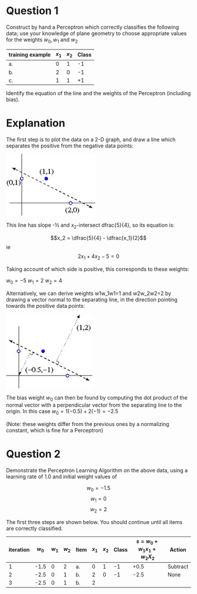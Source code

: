 # Question 1

Construct by hand a Perceptron which correctly classifies the following data; 
use your knowledge of plane geometry to choose appropriate values for the 
weights $w_0, w_1$ and $w_2$

| training example | $x_1$ | $x_2$ | Class |
|------------------|-------|-------|-------|
| a.               | 0     | 1     | -1    |
| b.               | 2     | 0     | -1    |
| c.               | 1     | 1     | +1    |

Identify the equation of the line and the weights of the Perceptron (including 
bias). 

# Explanation

The first step is to plot the data on a 2-D graph, and draw a line which 
separates the positive from the negative data points:

![img.png](img_20.png)

This line has slope -½ and $x_2$-intersect dfrac{5}{4}, so its equation is:

$$x_2 = \dfrac{5}{4} - \dfrac{x_1}{2}$$ ie $$2x_1 + 4x_2 - 5 = 0$$

Taking account of which side is positive, this corresponds to these weights:

$w_0 = -5$
$w_1 = 2$
$w_2 = 4$

Alternatively, we can derive weights w1w_1w1​=1 and w2w_2w2​=2 by drawing 
a vector normal to the separating line, in the direction pointing towards the 
positive data points:

![img_1.png](img_21.png)

The bias weight $w_0$ can then be found by computing the dot product of 
the normal vector with a perpendicular vector from the separating line to the 
origin. In this case $w_0 = 1(-0.5) + 2(-1) = -2.5$

(Note: these weights differ from the previous ones by a normalizing constant, 
which is fine for a Perceptron)


# Question 2

Demonstrate the Perceptron Learning Algorithm on the above data, using a 
learning rate of 1.0 and initial weight values of

$$w_0 = -1.5$$
$$w_1 = 0$$
$$w_2 = 2$$

The first three steps are shown below. You should continue until all items are 
correctly classified.

| iteration | $w_0$  | $w_1$ | $w_2$ | Item | $x_1$ | $x_2$ | Class | $s = w_0 + w_1 x_1 + w_2 X_2$ | Action |
|-----------|--------|-------|-------|------|-------|-------|-------|-------------------------------|--------|
| 1         | -1.5   | 0     | 2     | a.   | 0     | 1     | -1    | +0.5                          | Subtract |
| 2         | -2.5   | 0     | 1     | b.   | 2     | 0     | -1    | -2.5                          | None |
| 3 | -2.5 | 0 | 1 | b. | 2     | 